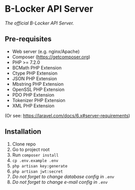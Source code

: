 # B-Locker API Server

_The official B-Locker API Server._


## Pre-requisites

- Web server (e.g. nginx/Apache)
- Composer (https://getcomposer.org)
- PHP >= 7.2.0
- BCMath PHP Extension
- Ctype PHP Extension
- JSON PHP Extension
- Mbstring PHP Extension
- OpenSSL PHP Extension
- PDO PHP Extension
- Tokenizer PHP Extension
- XML PHP Extension

(Or see: https://laravel.com/docs/6.x#server-requirements)


## Installation

1. Clone repo
1. Go to project root
1. Run `composer install`
1. `cp .env.example .env`
1. `php artisan key:generate`
1. `php artisan jwt:secret`
1. _Do not forget to change database config in `.env`_
1. _Do not forget to change e-mail config in `.env`_
